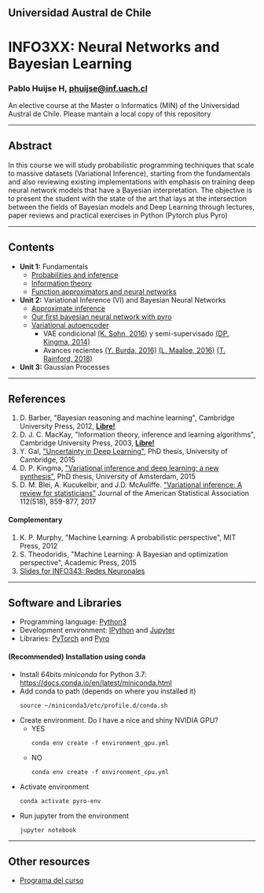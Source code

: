 ## Universidad Austral de Chile

# INFO3XX: Neural Networks and Bayesian Learning

### Pablo Huijse H, phuijse@inf.uach.cl

An elective course at the Master o Informatics (MIN) of the Universidad Austral de Chile. Please mantain a local copy of this repository

***
## Abstract

In this course we will study probabilistic programming techniques that scale to massive datasets (Variational Inference), starting from the fundamentals and also reviewing existing implementations with emphasis on training deep neural network models that have a Bayesian interpretation. The objective is to present the student with the state of the art that lays at the intersection between the fields of Bayesian models and Deep Learning through lectures, paper reviews and practical exercises in Python (Pytorch plus Pyro)


***
## Contents

- **Unit 1:** Fundamentals
    - [Probabilities and inference](0_probabilities_inference.ipynb)
    - [Information theory](2_function_approximators_neural_networks.ipynb)
    - [Function approximators and neural networks](2_function_approximators_neural_networks.ipynb)
- **Unit 2:** Variational Inference (VI) and Bayesian Neural Networks
    - [Approximate inference](3_approximate_inference.ipynb)
    - [Our first bayesian neural network with pyro](4_first_bayesian_nn_with_pyro.ipynb)
    - [Variational autoencoder](5_variational_autoencoder.ipynb) 
        - VAE condicional [(K. Sohn, 2016)](https://papers.nips.cc/paper/5775-learning-structured-output-representation-using-deep-conditional-generative-models) y semi-supervisado [(DP. Kingma, 2014)](https://arxiv.org/abs/1406.5298)
        - Avances recientes [(Y. Burda, 2016)](https://arxiv.org/abs/1509.00519) [(L. Maaloe, 2016)](https://arxiv.org/abs/1602.05473) [(T. Rainford, 2018)](https://arxiv.org/abs/1802.04537)
- **Unit 3:** Gaussian Processes

***
## References 

1. D. Barber, "Bayesian reasoning and machine learning", Cambridge University Press, 2012, [**Libre!**](http://www.cs.ucl.ac.uk/staff/d.barber/brml/)
1. D. J. C. MacKay, "Information theory, inference and learning algorithms", Cambridge University Press, 2003, [**Libre!**](http://www.inference.org.uk/itprnn/book.html)
1. Y. Gal, ["Uncertainty in Deep Learning"](http://www.cs.ox.ac.uk/people/yarin.gal/website/), PhD thesis, University of Cambridge, 2015
1. D. P. Kingma, ["Variational inference and deep learning: a new synthesis"](http://dpkingma.com/), PhD thesis, University of Amsterdam, 2015
1. D. M. Blei, A. Kucukelbir, and J.D. McAuliffe. ["Variational inference: A review for statisticians"](https://arxiv.org/pdf/1601.00670.pdf) Journal of the American Statistical Association 112(518), 859-877, 2017

#### Complementary

1. K. P. Murphy, "Machine Learning: A probabilistic perspective", MIT Press, 2012
1. S. Theodoridis, "Machine Learning: A Bayesian and optimization perspective", Academic Press, 2015
1. [Slides for INFO343: Redes Neuronales](https://docs.google.com/presentation/d/1IJ2n8X4w8pvzNLmpJB-ms6-GDHWthfsJTFuyUqHfXg8/edit?usp=sharing)

***

## Software and Libraries

- Programming language: [Python3](https://docs.python.org/3/)
- Development environment: [IPython](https://ipython.org) and [Jupyter](https://jupyter.org/)
- Libraries: [PyTorch](https://pytorch.org/) and [Pyro](http://pyro.ai/)

#### (Recommended) Installation using conda


- Install 64bits *miniconda* for Python 3.7: https://docs.conda.io/en/latest/miniconda.html
- Add conda to path (depends on where you installed it) 
    ```
    source ~/miniconda3/etc/profile.d/conda.sh
    ```
- Create environment. Do I have a nice and shiny NVIDIA GPU?
    - YES
        ```
        conda env create -f environment_gpu.yml
        ```
    - NO
        ```
        conda env create -f environment_cpu.yml
        ```
- Activate environment
    ```
    conda activate pyro-env
    ```
- Run jupyter from the environment
    ```
    jupyter notebook
    ```

***
## Other resources


- [Programa del curso](https://docs.google.com/document/d/1EAEhxEz6LEDu7ux7NlD-ZLFRBq8fE-pxhkJf7W5y6JU/edit)

